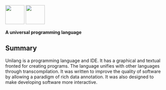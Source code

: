 <img width="60" height="60" src=".readme/unilang_logo.png"> [<img width="60" height="60" src=".readme/pdf_download.png">](https://www.dropbox.com/s/1qde65ekii8nyb9/unilang.pdf?dl=1)

**A universal programming language**



## Summary
Unilang is a programming language and IDE.  It has a graphical and textual fronted for creating programs.  The language unifies with other languages through transcompilation.  It was written to improve the quality of software by allowing a paradigm of rich data annotation.  It was also designed to make developing software more interactive.  


